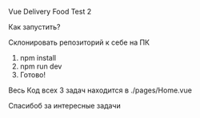 Vue Delivery Food Test 2

Как запустить?

Склонировать репозиторий к себе на ПК
1. npm install 
2. npm run dev
3. Готово!

Весь Код всех 3 задач находится в ./pages/Home.vue

Спасибоб за интересные задачи